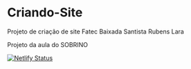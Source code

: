 # Criando-Site
Projeto de criação de site Fatec Baixada Santista Rubens Lara

Projeto da aula do SOBRINO

[![Netlify Status](https://api.netlify.com/api/v1/badges/1dd09440-b4db-4b48-97b6-37698386ee08/deploy-status)](https://app.netlify.com/sites/wespages/deploys)
